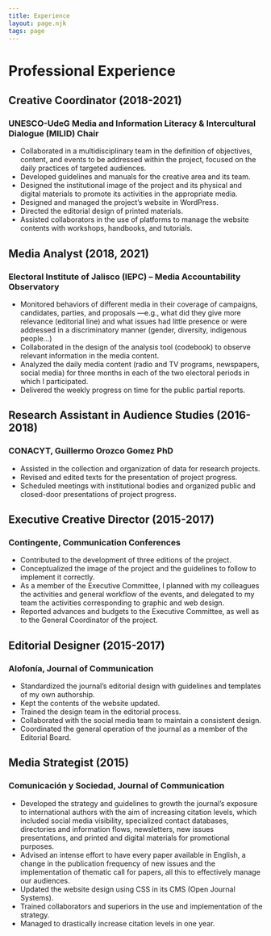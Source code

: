 ```yaml
---
title: Experience
layout: page.njk
tags: page
---
```

# Professional Experience

## Creative Coordinator (2018-2021)
### UNESCO-UdeG Media and Information Literacy & Intercultural Dialogue (MILID) Chair
- Collaborated in a multidisciplinary team in the definition of objectives, content, and events to be addressed within the project, focused on the daily practices of targeted audiences.
- Developed guidelines and manuals for the creative area and its team.
- Designed the institutional image of the project and its physical and digital materials to promote its activities in the appropriate media.
- Designed and managed the project’s website in WordPress.
- Directed the editorial design of printed materials.
- Assisted collaborators in the use of platforms to manage the website contents with workshops, handbooks, and tutorials.


## Media Analyst (2018, 2021)
### Electoral Institute of Jalisco (IEPC) – Media Accountability Observatory
- Monitored behaviors of different media in their coverage of campaigns, candidates, parties, and proposals —e.g., what did they give more relevance (editorial line) and what issues had little presence or were addressed in a discriminatory manner (gender, diversity, indigenous people...)
- Collaborated in the design of the analysis tool (codebook) to observe relevant information in the media content.
- Analyzed the daily media content (radio and TV programs, newspapers, social media) for three months in each of the two electoral periods in which I participated.
- Delivered the weekly progress on time for the public partial reports.


## Research Assistant in Audience Studies (2016-2018)
### CONACYT, Guillermo Orozco Gomez PhD
- Assisted in the collection and organization of data for research projects.
- Revised and edited texts for the presentation of project progress.
- Scheduled meetings with institutional bodies and organized public and closed-door presentations of project progress.


## Executive Creative Director (2015-2017)
### Contingente, Communication Conferences
- Contributed to the development of three editions of the project.
- Conceptualized the image of the project and the guidelines to follow to implement it correctly.
- As a member of the Executive Committee, I planned with my colleagues the activities and general workflow of the events, and delegated to my team the activities corresponding to graphic and web design.
- Reported advances and budgets to the Executive Committee, as well as to the General Coordinator of the project.


## Editorial Designer (2015-2017)
### Alofonía, Journal of Communication
- Standardized the journal’s editorial design with guidelines and templates of my own authorship.
- Kept the contents of the website updated.
- Trained the design team in the editorial process.
- Collaborated with the social media team to maintain a consistent design.
- Coordinated the general operation of the journal as a member of the Editorial Board.


## Media Strategist (2015)
### Comunicación y Sociedad, Journal of Communication
- Developed the strategy and guidelines to growth the journal’s exposure to international authors with the aim of increasing citation levels, which included social media visibility, specialized contact databases, directories and information flows, newsletters, new issues presentations, and printed and digital materials for promotional purposes. 
- Advised an intense effort to have every paper available in English, a change in the publication frequency of new issues and the implementation of thematic call for papers, all this to effectively manage our audiences.
- Updated the website design using CSS in its CMS (Open Journal Systems).
- Trained collaborators and superiors in the use and implementation of the strategy.
- Managed to drastically increase citation levels in one year.
